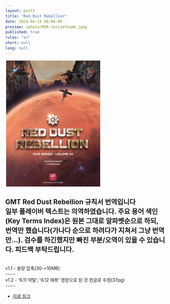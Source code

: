 ```yaml
---
layout: post3
title: "Red Dust Rebellion"
date: 2024-04-19 00:00:00
preview: /photo/RDR-resizethumb.jpeg
published: true
rules: "on"
short: null
long: null
---
```


<img src="/photo/rdr_thumb.png" width="300">

GMT Red Dust Rebellion 규칙서 번역입니다
<br>
일부 플레이버 텍스트는 의역하였습니다.
주요 용어 색인(Key Terms Index)은 원본 그대로 알파벳순으로 하되, 번역만 했습니다(가나다 순으로 하려다가 지쳐서 그냥 번역만...).
검수를 하긴했지만 빠진 부분/오역이 있을 수 있습니다. 피드백 부탁드립니다.
<br>
-----
<br>
v1.1 - 용량 압축(30->10MB)
<br>
-----
<br>
v1.2 - '6.11 약탈', '6.12 매복' 영문으로 된 것 한글로 수정(37pg)
<br>
-----
<br>

- [자료 링크](/photo/[KOR]RDRv1.2.pdf)
